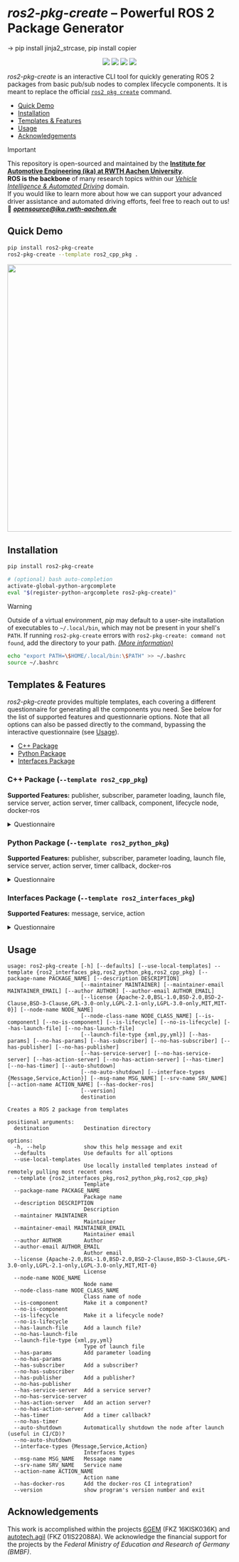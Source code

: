# *ros2-pkg-create* – Powerful ROS 2 Package Generator


->  pip install jinja2_strcase,  pip install copier

<p align="center">
  <img src="https://img.shields.io/github/license/ika-rwth-aachen/ros2-pkg-create"/>
  <a href="https://github.com/ika-rwth-aachen/ros2-pkg-create/actions/workflows/generate-and-test.yml"><img src="https://github.com/ika-rwth-aachen/ros2-pkg-create/actions/workflows/generate-and-test.yml/badge.svg"/></a>
  <a href="https://pypi.org/project/ros2-pkg-create/"><img src="https://img.shields.io/pypi/v/ros2-pkg-create?label=PyPI"/></a>
  <a href="https://pypi.org/project/ros2-pkg-create/"><img src="https://img.shields.io/pypi/dm/ros2-pkg-create?color=blue&label=PyPI%20downloads"/></a>
</p>

*ros2-pkg-create* is an interactive CLI tool for quickly generating ROS 2 packages from basic pub/sub nodes to complex lifecycle components. It is meant to replace the official [`ros2 pkg create`](https://docs.ros.org/en/jazzy/Tutorials/Beginner-Client-Libraries/Creating-Your-First-ROS2-Package.html#create-a-package) command.

- [Quick Demo](#quick-demo)
- [Installation](#installation)
- [Templates \& Features](#templates--features)
- [Usage](#usage)
- [Acknowledgements](#acknowledgements)

> [!IMPORTANT]  
> This repository is open-sourced and maintained by the [**Institute for Automotive Engineering (ika) at RWTH Aachen University**](https://www.ika.rwth-aachen.de/).  
> **ROS is the backbone** of many research topics within our [*Vehicle Intelligence & Automated Driving*](https://www.ika.rwth-aachen.de/en/competences/fields-of-research/vehicle-intelligence-automated-driving.html) domain.  
> If you would like to learn more about how we can support your advanced driver assistance and automated driving efforts, feel free to reach out to us!  
> :email: ***opensource@ika.rwth-aachen.de***


## Quick Demo

```bash
pip install ros2-pkg-create
ros2-pkg-create --template ros2_cpp_pkg .
```

<img src="https://github.com/ika-rwth-aachen/ros2-pkg-create/raw/main/assets/cli.png" width=600>


## Installation

```bash
pip install ros2-pkg-create

# (optional) bash auto-completion
activate-global-python-argcomplete
eval "$(register-python-argcomplete ros2-pkg-create)"
```

> [!WARNING]  
> Outside of a virtual environment, *pip* may default to a user-site installation of executables to `~/.local/bin`, which may not be present in your shell's `PATH`.  If running `ros2-pkg-create` errors with `ros2-pkg-create: command not found`, add the directory to your path. [*(More information)*](https://packaging.python.org/en/latest/tutorials/installing-packages/#installing-to-the-user-site)
> ```bash
> echo "export PATH=\$HOME/.local/bin:\$PATH" >> ~/.bashrc
> source ~/.bashrc
> ```


## Templates & Features

*ros2-pkg-create* provides multiple templates, each covering a different questionnaire for generating all the components you need. See below for the list of supported features and questionnarie options. Note that all options can also be passed directly to the command, bypassing the interactive questionnaire (see [Usage](#usage)).

- [C++ Package](#c-package---template-ros2_cpp_pkg)
- [Python Package](#python-package---template-ros2_python_pkg)
- [Interfaces Package](#interfaces-package---template-ros2_interfaces_pkg)

### C++ Package (`--template ros2_cpp_pkg`)

**Supported Features:** publisher, subscriber, parameter loading, launch file, service server, action server, timer callback, component, lifecycle node, docker-ros

<details>
<summary>Questionnaire</summary>

- Package name
- Description
- Maintainer | Maintainer email
- Author | Author email
- License
- Node name
- Class name of node
- Make it a component?
- Make it a lifecycle node?
- Add a launch file? | Type of launch file
- Add parameter loading?
- Add a subscriber?
- Add a publisher?
- Add a service server?
- Add an action server?
- Add a timer callback?
- Add the docker-ros CI integration?
</details>

### Python Package (`--template ros2_python_pkg`)

**Supported Features:** publisher, subscriber, parameter loading, launch file, service server, action server, timer callback, docker-ros

<details>
<summary>Questionnaire</summary>

- Package name
- Description
- Maintainer | Maintainer email
- Author | Author email
- License
- Node name
- Class name of node
- Add a launch file? | Type of launch file
- Add parameter loading?
- Add a subscriber?
- Add a publisher?
- Add a service server?
- Add an action server?
- Add a timer callback?
- Add the docker-ros CI integration?
</details>

### Interfaces Package (`--template ros2_interfaces_pkg`)

**Supported Features:** message, service, action

<details>
<summary>Questionnaire</summary>

- Package name
- Description
- Maintainer | Maintainer email
- Author | Author email
- License
- Interfaces types
- Message name
- Service name
- Action name
- Add the docker-ros CI integration?
</details>


## Usage

```
usage: ros2-pkg-create [-h] [--defaults] [--use-local-templates] --template {ros2_interfaces_pkg,ros2_python_pkg,ros2_cpp_pkg} [--package-name PACKAGE_NAME] [--description DESCRIPTION]
                       [--maintainer MAINTAINER] [--maintainer-email MAINTAINER_EMAIL] [--author AUTHOR] [--author-email AUTHOR_EMAIL]
                       [--license {Apache-2.0,BSL-1.0,BSD-2.0,BSD-2-Clause,BSD-3-Clause,GPL-3.0-only,LGPL-2.1-only,LGPL-3.0-only,MIT,MIT-0}] [--node-name NODE_NAME]
                       [--node-class-name NODE_CLASS_NAME] [--is-component] [--no-is-component] [--is-lifecycle] [--no-is-lifecycle] [--has-launch-file] [--no-has-launch-file]
                       [--launch-file-type {xml,py,yml}] [--has-params] [--no-has-params] [--has-subscriber] [--no-has-subscriber] [--has-publisher] [--no-has-publisher]
                       [--has-service-server] [--no-has-service-server] [--has-action-server] [--no-has-action-server] [--has-timer] [--no-has-timer] [--auto-shutdown]
                       [--no-auto-shutdown] [--interface-types {Message,Service,Action}] [--msg-name MSG_NAME] [--srv-name SRV_NAME] [--action-name ACTION_NAME] [--has-docker-ros]
                       [--version]
                       destination

Creates a ROS 2 package from templates

positional arguments:
  destination           Destination directory

options:
  -h, --help            show this help message and exit
  --defaults            Use defaults for all options
  --use-local-templates
                        Use locally installed templates instead of remotely pulling most recent ones
  --template {ros2_interfaces_pkg,ros2_python_pkg,ros2_cpp_pkg}
                        Template
  --package-name PACKAGE_NAME
                        Package name
  --description DESCRIPTION
                        Description
  --maintainer MAINTAINER
                        Maintainer
  --maintainer-email MAINTAINER_EMAIL
                        Maintainer email
  --author AUTHOR       Author
  --author-email AUTHOR_EMAIL
                        Author email
  --license {Apache-2.0,BSL-1.0,BSD-2.0,BSD-2-Clause,BSD-3-Clause,GPL-3.0-only,LGPL-2.1-only,LGPL-3.0-only,MIT,MIT-0}
                        License
  --node-name NODE_NAME
                        Node name
  --node-class-name NODE_CLASS_NAME
                        Class name of node
  --is-component        Make it a component?
  --no-is-component
  --is-lifecycle        Make it a lifecycle node?
  --no-is-lifecycle
  --has-launch-file     Add a launch file?
  --no-has-launch-file
  --launch-file-type {xml,py,yml}
                        Type of launch file
  --has-params          Add parameter loading
  --no-has-params
  --has-subscriber      Add a subscriber?
  --no-has-subscriber
  --has-publisher       Add a publisher?
  --no-has-publisher
  --has-service-server  Add a service server?
  --no-has-service-server
  --has-action-server   Add an action server?
  --no-has-action-server
  --has-timer           Add a timer callback?
  --no-has-timer
  --auto-shutdown       Automatically shutdown the node after launch (useful in CI/CD)?
  --no-auto-shutdown
  --interface-types {Message,Service,Action}
                        Interfaces types
  --msg-name MSG_NAME   Message name
  --srv-name SRV_NAME   Service name
  --action-name ACTION_NAME
                        Action name
  --has-docker-ros      Add the docker-ros CI integration?
  --version             show program's version number and exit
```

## Acknowledgements

This work is accomplished within the projects [6GEM](https://6gem.de/en/) (FKZ 16KISK036K) and [autotech.agil](https://www.autotechagil.de/) (FKZ 01IS22088A). We acknowledge the financial support for the projects by the *Federal Ministry of Education and Research of Germany (BMBF)*.
